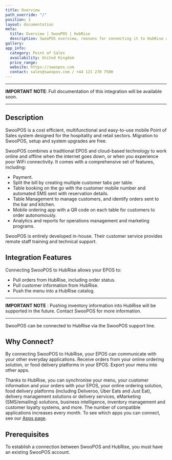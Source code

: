 ```yaml
---
title: Overview
path_override: "/"
position: 1
layout: documentation
meta:
  title: Overview | SwooPOS | HubRise
  description: SwooPOS overview, reasons for connecting it to HubRise and summary of integrated features. Synchronise data between your EPOS and your apps.
gallery: 
app_info:
  category: Point of Sales
  availability: United Kingdom
  price_range: 
  website: https://swoopos.com
  contact: sales@swoopos.com / +44 121 270 7500
---
```


---

**IMPORTANT NOTE**: Full documentation of this integration will be available soon.

---

## Description

SwooPOS is a cost efficient, multifunctional and easy-to-use mobile Point of Sales system designed for the hospitality and retail sectors. Migration to SwooPOS, setup and system upgrades are free.

SwooPOS combines a traditional EPOS and cloud-based technology to work online and offline when the internet goes down, or when you experience poor WiFi connectivity. It comes with a comprehensive set of features, including:

- Payment.
- Split the bill by creating multiple customer tabs per table.
- Table booking on the go with the customer mobile number and automated SMS sent with reservation details.
- Table Management to manage customers, and identify orders sent to the bar and kitchen.
- Mobile ordering app with a QR code on each table for customers to order autonomously.
- Analytics and reports for operations management and marketing programs.

SwooPOS is entirely developed in-house. Their customer service provides remote staff training and technical support.

## Integration Features

Connecting SwooPOS to HubRise allows your EPOS to:

- Pull orders from HubRise, including order status.
- Pull customer information from HubRise.
- Push the menu into a HubRise catalog.

---

**IMPORTANT NOTE** : Pushing inventory information into HubRise will be supported in the future. Contact SwooPOS for more information.

---

SwooPOS can be connected to HubRise via the SwooPOS support line.

## Why Connect?

By connecting SwooPOS to HubRise, your EPOS can communicate with your other everyday applications. Receive orders from your online ordering solution, or food delivery platforms in your EPOS. Export your menu into other apps.

Thanks to HubRise, you can synchronise your menu, your customer information and your orders with your EPOS, your online ordering solution, food delivery platforms (including Deliveroo, Uber Eats and Just Eat), delivery management solutions or delivery services, eMarketing (SMS/emailing) solutions, business intelligence, inventory management and customer loyalty systems, and more. The number of compatible applications increases every month. To see which apps you can connect, see our [Apps page](/apps).

## Prerequisites

To establish a connection between SwooPOS and HubRise, you must have an existing SwooPOS account.

